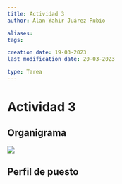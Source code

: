 ```yaml
---
title: Actividad 3
author: Alan Yahir Juárez Rubio

aliases:
tags:

creation date: 19-03-2023
last modification date: 20-03-2023

type: Tarea
---
```


# Actividad 3

## Organigrama

<!-- También conocidos como diagramas de jerarquía, representan gráficamente la estructura de una organización. Tienen como objetivo manifestar el diseño, las funciones, las cadenas de mando, las interrelaciones, el número de niveles jerárquicos, dónde encaja cada empleado y los canales de comunicación que existen dentro de las empresas.   
  
Existen infinidad de casos en donde se usa el organigrama y se facilita el proceso organizativo dentro de las organizaciones, por ejemplo, incorporación de nuevas contrataciones, involucrar a empleados remotos, indirectamente se aumenta la productividad de los empleados, se visualiza el desarrollo y crecimientos profesional para los empleados, entre otros.-->

<!-- 
## Diseño de trabajos

- Capacitación
- Negociación
- Gestión de proyectos
- Análisis del mercado
- Publicidad
- Atención al cliente
- Soporte técnico

## Departamentalización
[Imagen de apoyo](https://www.yuscu.com/u248219389/domanins/yuscu.com/public_html/wp-content/uploads/2020/09/Captura-de-pantalla-de-2020-09-08-16-02-14.png)

- Gerente general: Coordina y controla a los diferentes gerentes y sus respectivos equipos de trabajo
	- Gerente financiero: Toma las decisiones financieras, es decir, maneja el dinero de la empresa.
		- Contaduria:  Concilian las cuentas y reportar resultados a las instituciones correspondientes.
		- Créditos y finanzas: Hacen movimientos de dinero, solicitan prestámos y atienden cuentas pendientes.
		- Análisis del mercado: Investiga a la competencia y elabora informes de ello.
	- Gerente operativo: Define y establece las diferentes tareas a realizar.
		- Desarrollo: Crean el sistema computacional.
		- Pentesting: Hacen pruebas de vulnerabilidades y sus respectivos reportes.
		- Reforzamiento: En base a los reportes del pentesting, corrigen las vulnerabilidades.
	- Gerente comercial: Establece las diferentes campañas publicitarias
		- Publicidad: Se encargan de dar a conocer nuestros servicios a través de los diferentes canales de comunicación (redes sociales, sitios web, televisión...).
	- Gerente de atención al cliente: Asigna los departamentos y distribuye las diferentes tareas entre los diferentes vendedores.
		- Negociación: Atienden y negocian con el cliente el sistema a crear.
		- Soporte técnico: Resuelven dudas al cliente y, en caso de requerir una ayuda más profunda, lo redirige con el gerente correspondiente.
-->
![](Attachments/Pasted%20image%2020230320182452.png)

## Perfil de puesto

<div style="page-break-after: always;"></div>
<!-- Un perfil de puesto de trabajo es una recopilación de los detalles de las actividades clave en ese rol y los requisitos de la persona que los lleve a cabo. Sus principales funciones son atraer candidatos calificados y servir como referencia a nivel interno.  
**Beneficios de un perfil de puesto**  
Además de ser una información útil en un proceso de contratación, el perfil de puesto también sirve para como marco de referencia para lo siguiente:

-   Evaluación. Para que los empleadores identifiquen si un colaborador está cumpliendo con el objetivo de su rol.
-   Certidumbre. Para que los empleados sepan con exactitud qué se espera de ellos y cuáles son sus responsabilidades.
-   Continuidad. Facilita la transición cuando llega un empleado nuevo, ya que puede continuar con las funciones de su antecesor.
-   Claridad. Con perfiles bien definidos no hay confusiones sobre las tareas que corresponden a cada empleado.
-   Mejora. Pone de manifiesto cuando algún objetivo de un puesto de trabajo no se está cumpliendo.
-   Capacitación. El perfil de puesto expone las competencias que necesita un empleado, lo cual facilita el diseño de cursos de inducción y capacitación. --> 
